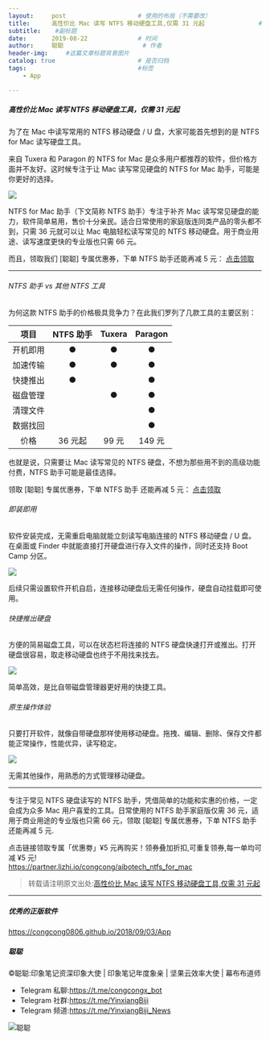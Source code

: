 ```yaml
---
layout:     post                    # 使用的布局（不需要改）
title:      高性价比 Mac 读写 NTFS 移动硬盘工具,仅需 31 元起               # 标题 
subtitle:    #副标题
date:       2019-08-22              # 时间
author:     聪聪                      # 作者
header-img:     #这篇文章标题背景图片
catalog: true                       # 是否归档
tags:                               #标签
    - App

---
```


##### 高性价比 Mac 读写 NTFS 移动硬盘工具，仅需 31 元起

为了在 Mac 中读写常用的 NTFS 移动硬盘 / U 盘，大家可能首先想到的是 NTFS for Mac 读写硬盘工具。

来自 Tuxera 和 Paragon 的 NTFS for Mac 是众多用户都推荐的软件，但价格方面并不友好。这时候专注于让 Mac 读写常见硬盘的 NTFS for Mac 助手，可能是你更好的选择。

![](http://ww1.sinaimg.cn/large/9b84e6acly1g68eohi6fgj20x80ncnft.jpg)

NTFS for Mac 助手（下文简称 NTFS 助手）专注于补齐 Mac 读写常见硬盘的能力，软件简单易用，售价十分亲民。适合日常使用的家庭版连同类产品的零头都不到，只需 36 元就可以让 Mac 电脑轻松读写常见的 NTFS 移动硬盘。用于商业用途、读写速度更快的专业版也只需 66 元。

而且，领取我们 [聪聪] 专属优惠券，下单 NTFS 助手还能再减 5 元： [点击领取](https://partner.lizhi.io/congcong/aibotech_ntfs_for_mac)

--------

###### NTFS 助手 vs 其他 NTFS 工具

为何这款 NTFS 助手的价格极具竞争力？在此我们罗列了几款工具的主要区别：

<!--
![](http://ww1.sinaimg.cn/large/9b84e6acly1g68eoxueyfj21960hk768.jpg)
-->

|   项目   | NTFS 助手 | Tuxera | Paragon |
| :--------------: | :--------: | :----------: | :--------------: |
| 开机即用 |         ●         |   ●    |    ●    |
| 加速传输 |         ●         |   ●    |    ●    |
| 快捷推出 |         ●         |        |    ●    |
| 磁盘管理 |                   |   ●    |    ●    |
| 清理文件 |                   |        |    ●    |
| 数据找回 |                   |        |    ●    |
| 价格 | 36 元起 | 99 元 | 149 元 |

也就是说，只需要让 Mac 读写常见的 NTFS 硬盘，不想为那些用不到的高级功能付费，NTFS 助手可能是最佳选择。

领取 [聪聪] 专属优惠券，下单 NTFS 助手 还能再减 5 元： [点击领取](https://partner.lizhi.io/congcong/aibotech_ntfs_for_mac)


###### 即装即用

软件安装完成，无需重启电脑就能立刻读写电脑连接的 NTFS 移动硬盘 / U 盘。在桌面或 Finder 中就能直接打开硬盘进行存入文件的操作，同时还支持 Boot Camp 分区。

![](http://ww1.sinaimg.cn/large/9b84e6acly1g68eolu5v8j21by0r5drc.jpg)

后续只需设置软件开机自启，连接移动硬盘后无需任何操作，硬盘自动挂载即可使用。

###### 快捷推出硬盘

方便的简易磁盘工具，可以在状态栏将连接的 NTFS 硬盘快速打开或推出。打开硬盘很容易，取走移动硬盘也终于不用找来找去。

![](http://ww1.sinaimg.cn/large/9b84e6acly1g68eoqghybj20oa0ftgyr.jpg)

简单高效，是比自带磁盘管理器更好用的快捷工具。

###### 原生操作体验

只要打开软件，就像自带硬盘那样使用移动硬盘。拖拽、编辑、删除、保存文件都能正常操作，性能优异，读写稳定。

![](http://ww1.sinaimg.cn/large/9b84e6acly1g68eouja2ej21ju0sqaph.jpg)

无需其他操作，用熟悉的方式管理移动硬盘。

--------

专注于常见 NTFS 硬盘读写的 NTFS 助手，凭借简单的功能和实惠的价格，一定会成为众多 Mac 用户喜爱的工具。日常使用的 NTFS 助手家庭版仅需 36 元，适用于商业用途的专业版也只需 66 元，领取 [聪聪] 专属优惠券，下单 NTFS 助手还能再减 5 元.

点击链接领取专属「优惠劵」¥5 元再购买！领券叠加折扣,可重复领券,每一单均可减 ¥5 元!<br>
<https://partner.lizhi.io/congcong/aibotech_ntfs_for_mac>

> 转载请注明原文出处:[高性价比 Mac 读写 NTFS 移动硬盘工具,仅需 31 元起](https://congcong0806.github.io/2019/08/22/NTFS)

---

##### 优秀的正版软件
<https://congcong0806.github.io/2018/09/03/App>

##### 聪聪
&copy;聪聪:印象笔记资深印象大使 | 印象笔记年度象亲 | 坚果云效率大使 | 幕布布道师

* Telegram 私聊:<https://t.me/congcongx_bot>
* Telegram 社群:<https://t.me/YinxiangBiji>
* Telegram 频道:<https://t.me/YinxiangBiji_News>

![聪聪](https://i.v2ex.co/3wc207g5.png)